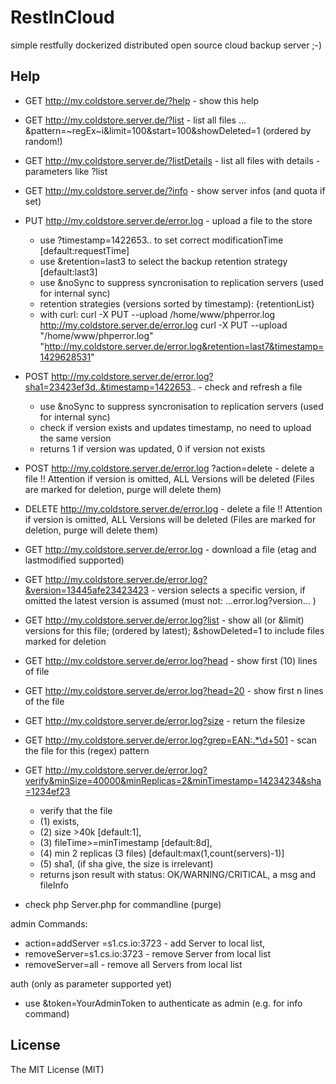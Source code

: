 # RestInCloud

simple restfully dockerized distributed open source cloud backup server ;-)

## Help

 * GET http://my.coldstore.server.de/?help - show this help
 * GET http://my.coldstore.server.de/?list - list all files ... &pattern=~regEx~i&limit=100&start=100&showDeleted=1 (ordered by random!)
 * GET http://my.coldstore.server.de/?listDetails -  list all files with details - parameters like ?list
 * GET http://my.coldstore.server.de/?info - show server infos (and quota if set)

 * PUT http://my.coldstore.server.de/error.log - upload a file to the store
   - use ?timestamp=1422653.. to set correct modificationTime [default:requestTime]
   - use &retention=last3 to select the backup retention strategy [default:last3]
   - use &noSync to suppress syncronisation to replication servers (used for internal sync)
   - retention strategies (versions sorted by timestamp):
{retentionList}
   - with curl:
     curl -X PUT --upload /home/www/phperror.log http://my.coldstore.server.de/error.log
     curl -X PUT --upload "/home/www/phperror.log" "http://my.coldstore.server.de/error.log&retention=last7&timestamp=1429628531"

 * POST http://my.coldstore.server.de/error.log?sha1=23423ef3d..&timestamp=1422653.. - check and refresh a file
   - use &noSync to suppress syncronisation to replication servers (used for internal sync)
   - check if version exists and updates timestamp, no need to upload the same version
   - returns 1 if version was updated, 0 if version not exists

 * POST http://my.coldstore.server.de/error.log  ?action=delete  - delete a file !! Attention if version is omitted, ALL Versions will be deleted (Files are marked for deletion, purge will delete them)
 * DELETE http://my.coldstore.server.de/error.log   - delete a file !! Attention if version is omitted, ALL Versions will be deleted (Files are marked for deletion, purge will delete them)


 * GET http://my.coldstore.server.de/error.log - download a file (etag and lastmodified supported)
 * GET http://my.coldstore.server.de/error.log?&version=13445afe23423423 - version selects a specific version, if omitted the latest version is assumed (must not: ...error.log?version... )
 * GET http://my.coldstore.server.de/error.log?list - show all (or &limit) versions for this file; (ordered by latest); &showDeleted=1 to include files marked for deletion
 * GET http://my.coldstore.server.de/error.log?head - show first (10) lines of file
 * GET http://my.coldstore.server.de/error.log?head=20 - show first n lines of the file
 * GET http://my.coldstore.server.de/error.log?size - return the filesize
 * GET http://my.coldstore.server.de/error.log?grep=EAN:.*\d+501 - scan the file for this (regex) pattern
 * GET http://my.coldstore.server.de/error.log?verify&minSize=40000&minReplicas=2&minTimestamp=14234234&sha=1234ef23
    - verify that the file
    - (1) exists,
    - (2) size >40k [default:1],
    - (3) fileTime>=minTimestamp [default:8d],
    - (4) min 2 replicas (3 files) [default:max(1,count(servers)-1)]
    - (5) sha1, (if sha give, the size is irrelevant)
    - returns json result with status: OK/WARNING/CRITICAL, a msg and fileInfo

 * check php Server.php for commandline (purge)

 admin Commands:
 * action=addServer =s1.cs.io:3723 - add Server to local list,
 * removeServer=s1.cs.io:3723 - remove Server from local list
 * removeServer=all - remove all Servers from local list

 auth (only as parameter supported yet)
 * use &token=YourAdminToken to authenticate as admin (e.g. for info command)

## License

The MIT License (MIT)